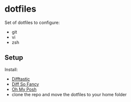 # dotfiles

Set of dotfiles to configure:
 - git
 - vi
 - zsh

## Setup

Install:
 - [Difftastic](https://difftastic.wilfred.me.uk)
 - [Diff So Fancy](https://github.com/so-fancy/diff-so-fancy)
 - [Oh My Posh](https://ohmyposh.dev/)
 - clone the repo and move the dotfiles to your home folder
